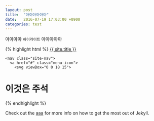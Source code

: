 ```yaml
---
layout: post
title:  "아아아아아아"
date:   2016-07-19 17:03:00 +0900
categories: test
---
```

아아아아 `하이라이트` 아아아아아

{% highlight html %}
<a class="site-title" href="{{ site.baseurl }}/">{{ site.title }}</a>

    <nav class="site-nav">
      <a href="#" class="menu-icon">
        <svg viewBox="0 0 18 15">

# 이것은 주석
{% endhighlight %}

Check out the [aaa][link-a] for more info on how to get the most out of Jekyll.

[link-a]: http://www.adprint.jp